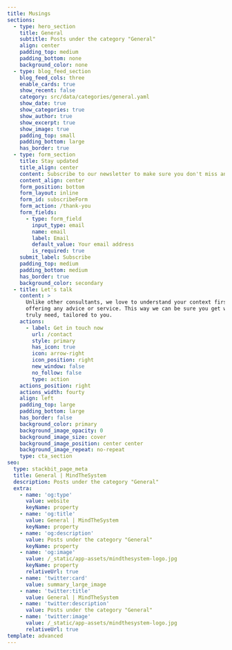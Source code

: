 ```yaml
---
title: Musings
sections:
  - type: hero_section
    title: General
    subtitle: Posts under the category "General"
    align: center
    padding_top: medium
    padding_bottom: none
    background_color: none
  - type: blog_feed_section
    blog_feed_cols: three
    enable_cards: true
    show_recent: false
    category: src/data/categories/general.yaml
    show_date: true
    show_categories: true
    show_author: true
    show_excerpt: true
    show_image: true
    padding_top: small
    padding_bottom: large
    has_border: true
  - type: form_section
    title: Stay updated
    title_align: center
    content: Subscribe to our newsletter to make sure you don't miss anything.
    content_align: center
    form_position: bottom
    form_layout: inline
    form_id: subscribeForm
    form_action: /thank-you
    form_fields:
      - type: form_field
        input_type: email
        name: email
        label: Email
        default_value: Your email address
        is_required: true
    submit_label: Subscribe
    padding_top: medium
    padding_bottom: medium
    has_border: true
    background_color: secondary
  - title: Let's talk
    content: >
      Unlike other consultants, we love to understand your context first before
      offering any advice or service. This way we can be sure you get what you
      truly need, tailored to you.
    actions:
      - label: Get in touch now
        url: /contact
        style: primary
        has_icon: true
        icon: arrow-right
        icon_position: right
        new_window: false
        no_follow: false
        type: action
    actions_position: right
    actions_width: fourty
    align: left
    padding_top: large
    padding_bottom: large
    has_border: false
    background_color: primary
    background_image_opacity: 0
    background_image_size: cover
    background_image_position: center center
    background_image_repeat: no-repeat
    type: cta_section
seo:
  type: stackbit_page_meta
  title: General | MindTheSystem
  description: Posts under the category "General"
  extra:
    - name: 'og:type'
      value: website
      keyName: property
    - name: 'og:title'
      value: General | MindTheSystem
      keyName: property
    - name: 'og:description'
      value: Posts under the category "General"
      keyName: property
    - name: 'og:image'
      value: /_static/app-assets/mindthesystem-logo.jpg
      keyName: property
      relativeUrl: true
    - name: 'twitter:card'
      value: summary_large_image
    - name: 'twitter:title'
      value: General | MindTheSystem
    - name: 'twitter:description'
      value: Posts under the category "General"
    - name: 'twitter:image'
      value: /_static/app-assets/mindthesystem-logo.jpg
      relativeUrl: true
template: advanced
---
```

